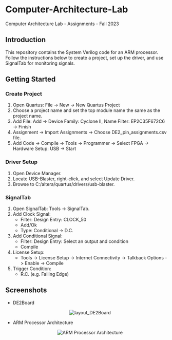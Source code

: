 # Computer-Architecture-Lab
Computer Architecture Lab - Assignments - Fall 2023

## Introduction

This repository contains the System Verilog code for an ARM processor. Follow the instructions below to create a project, set up the driver, and use SignalTab for monitoring signals.

## Getting Started

### Create Project

1. Open Quartus: File -> New -> New Quartus Project
2. Choose a project name and set the top module name the same as the project name.
3. Add File: Add -> Device Family: Cyclone II, Name Filter: EP2C35F672C6 -> Finish
5. Assignment -> Import Assignments -> Choose DE2_pin_assignments.csv file.
6. Add Code -> Compile -> Tools -> Programmer -> Select FPGA -> Hardware Setup: USB -> Start

### Driver Setup

1. Open Device Manager.
2. Locate USB-Blaster, right-click, and select Update Driver.
3. Browse to C:/altera/quartus/drivers/usb-blaster.

### SignalTab

1. Open SignalTab: Tools -> SignalTab.
2. Add Clock Signal:
   - Filter: Design Entry: CLOCK_50
   - Add/Ok
   - Type: Conditional -> D.C.
3. Add Conditional Signal:
   - Filter: Design Entry: Select an output and condition
   - Compile
4. License Setup:
   - Tools -> License Setup -> Internet Connectivity -> Talkback Options -> Enable -> Compile
5. Trigger Condition:
   - R.C. (e.g. Falling Edge)
  
## Screenshots
+ DE2Board <p align="center">
![layout_DE2Board](https://github.com/MohammadMahdi-Abdolhosseini/Computer-Architecture-Lab/assets/124064917/61141983-206c-4b81-9e9b-ec99ca27ec90) </p>
+ ARM Processor Architecture <p align="center">
![ARM Processor Architecture](https://github.com/MohammadMahdi-Abdolhosseini/Computer-Architecture-Lab/assets/124064917/718734e9-a359-42a9-a390-4d231ce58ab0) </p>

